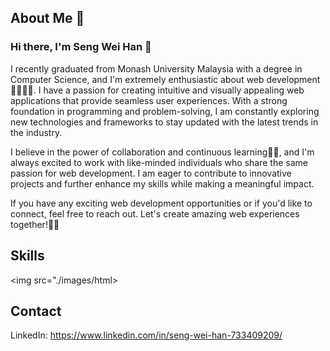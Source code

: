 ## About Me 🚀

### Hi there, I'm Seng Wei Han 👋



I recently graduated from Monash University Malaysia with a degree in Computer Science, and I'm extremely enthusiastic about web development🐱‍🚀🐱‍🚀. I have a passion for creating intuitive and visually appealing web applications that provide seamless user experiences. With a strong foundation in programming and problem-solving, I am constantly exploring new technologies and frameworks to stay updated with the latest trends in the industry.

I believe in the power of collaboration and continuous learning💪💪, and I'm always excited to work with like-minded individuals who share the same passion for web development. I am eager to contribute to innovative projects and further enhance my skills while making a meaningful impact.

If you have any exciting web development opportunities or if you'd like to connect, feel free to reach out. Let's create amazing web experiences together!🙌🙌


## Skills
<img src="./images/html>

## Contact
LinkedIn: https://www.linkedin.com/in/seng-wei-han-733409209/ 
